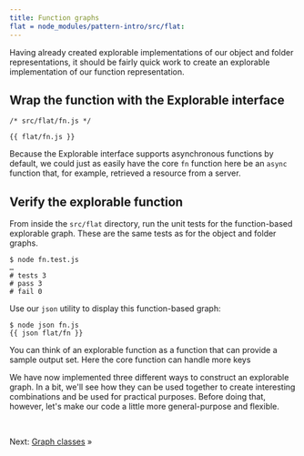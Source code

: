 ```yaml
---
title: Function graphs
flat = node_modules/pattern-intro/src/flat:
---
```


Having already created explorable implementations of our object and folder representations, it should be fairly quick work to create an explorable implementation of our function representation.

## Wrap the function with the Explorable interface

```{{'js'}}
/* src/flat/fn.js */

{{ flat/fn.js }}
```

Because the Explorable interface supports asynchronous functions by default, we could just as easily have the core `fn` function here be an `async` function that, for example, retrieved a resource from a server.

## Verify the explorable function

<span class="tutorialStep"></span> From inside the `src/flat` directory, run the unit tests for the function-based explorable graph. These are the same tests as for the object and folder graphs.

```console
$ node fn.test.js
…
# tests 3
# pass 3
# fail 0
```

<span class="tutorialStep"></span> Use our `json` utility to display this function-based graph:

```console
$ node json fn.js
{{ json flat/fn }}
```

You can think of an explorable function as a function that can provide a sample output set. Here the core function can handle more keys

We have now implemented three different ways to construct an explorable graph. In a bit, we'll see how they can be used together to create interesting combinations and be used for practical purposes. Before doing that, however, let's make our code a little more general-purpose and flexible.

&nbsp;

Next: [Graph classes](classes.html) »
